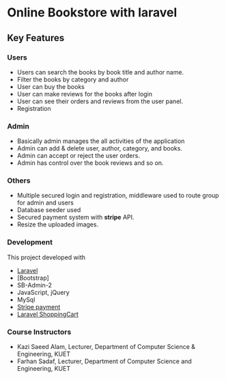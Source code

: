 
# Online Bookstore with laravel


 ## Key Features
 
 ### Users
 
 - Users can search the books by book title and author name.
 - Filter the books by category and author
 - User can buy the books
 - User can make reviews for the books after login
 - User can see their orders and reviews from the user panel.
 - Registration
 
 ### Admin 
 - Basically admin manages the all activities of the application
 - Admin can add & delete user, author, category, and books.
 - Admin can accept or reject the user orders.
 - Admin has control over the book reviews and so on.
 
 ### Others
 
 - Multiple secured login and registration,  middleware used to route group for admin and users
 -  Database seeder used
 - Secured payment system with **stripe** API.
 - Resize the uploaded images. 
 

 ### Development
 
 This project developed with
 - [Laravel](https://laravel.com/)
 - [Bootstrap]
 - SB-Admin-2
 - JavaScript, jQuery
 - MySql
 - [Stripe payment](https://stripe.com/)
 - [Laravel ShoppingCart](https://github.com/bumbummen99/LaravelShoppingcart)
 

 ### Course Instructors

- Kazi Saeed Alam,
  Lecturer,
  Department of Computer Science & Engineering, KUET
- Farhan Sadaf,
  Lecturer,
  Department of Computer Science and Engineering, KUET

